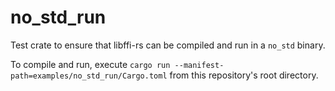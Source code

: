 # no_std_run
Test crate to ensure that libffi-rs can be compiled and run in a `no_std` binary.

To compile and run, execute `cargo run --manifest-path=examples/no_std_run/Cargo.toml` from this
repository's root directory.